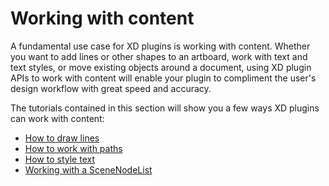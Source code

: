 # Working with content

A fundamental use case for XD plugins is working with content. Whether you want to add lines or other shapes to an artboard, work with text and text styles, or move existing objects around a document, using XD plugin APIs to work with content will enable your plugin to compliment the user's design workflow with great speed and accuracy.

The tutorials contained in this section will show you a few ways XD plugins can work with content:

* [How to draw lines](./how-to-draw-lines/index.md)
* [How to work with paths](./how-to-create-path-objects/index.md)
* [How to style text](./how-to-style-text/index.md)
* [Working with a SceneNodeList](./how-to-work-with-scenenodelist/index.md)

